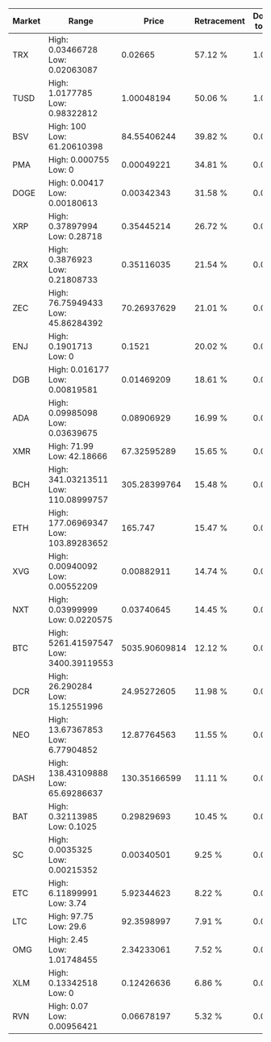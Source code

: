 | Market | Range | Price| Retracement | Doubles to 50% |
| --- | --- | --- | --- | --- |
| TRX | High: 0.03466728<br />Low: 0.02063087 | 0.02665 | 57.12 % | 1.04 |
| TUSD | High: 1.0177785<br />Low: 0.98322812 | 1.00048194 | 50.06 % | 1.00 |
| BSV | High: 100<br />Low: 61.20610398 | 84.55406244 | 39.82 % | 0.00 |
| PMA | High: 0.000755<br />Low: 0 | 0.00049221 | 34.81 % | 0.00 |
| DOGE | High: 0.00417<br />Low: 0.00180613 | 0.00342343 | 31.58 % | 0.00 |
| XRP | High: 0.37897994<br />Low: 0.28718 | 0.35445214 | 26.72 % | 0.00 |
| ZRX | High: 0.3876923<br />Low: 0.21808733 | 0.35116035 | 21.54 % | 0.00 |
| ZEC | High: 76.75949433<br />Low: 45.86284392 | 70.26937629 | 21.01 % | 0.00 |
| ENJ | High: 0.1901713<br />Low: 0 | 0.1521 | 20.02 % | 0.00 |
| DGB | High: 0.016177<br />Low: 0.00819581 | 0.01469209 | 18.61 % | 0.00 |
| ADA | High: 0.09985098<br />Low: 0.03639675 | 0.08906929 | 16.99 % | 0.00 |
| XMR | High: 71.99<br />Low: 42.18666 | 67.32595289 | 15.65 % | 0.00 |
| BCH | High: 341.03213511<br />Low: 110.08999757 | 305.28399764 | 15.48 % | 0.00 |
| ETH | High: 177.06969347<br />Low: 103.89283652 | 165.747 | 15.47 % | 0.00 |
| XVG | High: 0.00940092<br />Low: 0.00552209 | 0.00882911 | 14.74 % | 0.00 |
| NXT | High: 0.03999999<br />Low: 0.0220575 | 0.03740645 | 14.45 % | 0.00 |
| BTC | High: 5261.41597547<br />Low: 3400.39119553 | 5035.90609814 | 12.12 % | 0.00 |
| DCR | High: 26.290284<br />Low: 15.12551996 | 24.95272605 | 11.98 % | 0.00 |
| NEO | High: 13.67367853<br />Low: 6.77904852 | 12.87764563 | 11.55 % | 0.00 |
| DASH | High: 138.43109888<br />Low: 65.69286637 | 130.35166599 | 11.11 % | 0.00 |
| BAT | High: 0.32113985<br />Low: 0.1025 | 0.29829693 | 10.45 % | 0.00 |
| SC | High: 0.0035325<br />Low: 0.00215352 | 0.00340501 | 9.25 % | 0.00 |
| ETC | High: 6.11899991<br />Low: 3.74 | 5.92344623 | 8.22 % | 0.00 |
| LTC | High: 97.75<br />Low: 29.6 | 92.3598997 | 7.91 % | 0.00 |
| OMG | High: 2.45<br />Low: 1.01748455 | 2.34233061 | 7.52 % | 0.00 |
| XLM | High: 0.13342518<br />Low: 0 | 0.12426636 | 6.86 % | 0.00 |
| RVN | High: 0.07<br />Low: 0.00956421 | 0.06678197 | 5.32 % | 0.00 |
